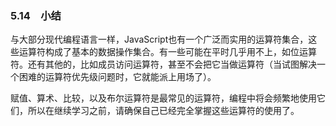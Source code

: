 ### 5.14　小结

与大部分现代编程语言一样，JavaScript也有一个广泛而实用的运算符集合，这些运算符构成了基本的数据操作集合。有一些可能在平时几乎用不上，如位运算符。还有其他的，比如成员访问运算符，甚至不会把它当做运算符（当试图解决一个困难的运算符优先级问题时，它就能派上用场了）。

赋值、算术、比较，以及布尔运算符是最常见的运算符，编程中将会频繁地使用它们，所以在继续学习之前，请确保自己已经完全掌握这些运算符的使用了。



